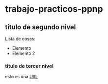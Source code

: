 # trabajo-practicos-ppnp

## titulo de segundo nivel

Lista de cosas:
  - Elemento
  - Elemento 2


### titulo de tercer nivel
esto es una [URL](https://www.google.com/)
